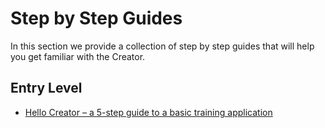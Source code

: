 # Step by Step Guides

In this section we provide a collection of step by step guides that will help you get familiar with the Creator.

## Entry Level

- [Hello Creator – a 5-step guide to a basic training application](hello-creator.md)